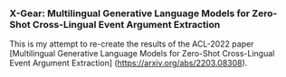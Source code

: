 ### X-Gear: Multilingual Generative Language Models for Zero-Shot Cross-Lingual Event Argument Extraction

This is my attempt to re-create the results of the ACL-2022 paper [Multilingual Generative Language Models for Zero-Shot Cross-Lingual Event Argument Extraction] (https://arxiv.org/abs/2203.08308).
